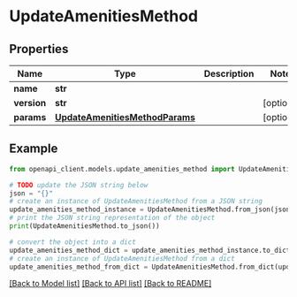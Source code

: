 # UpdateAmenitiesMethod


## Properties

Name | Type | Description | Notes
------------ | ------------- | ------------- | -------------
**name** | **str** |  | 
**version** | **str** |  | [optional] 
**params** | [**UpdateAmenitiesMethodParams**](UpdateAmenitiesMethodParams.md) |  | [optional] 

## Example

```python
from openapi_client.models.update_amenities_method import UpdateAmenitiesMethod

# TODO update the JSON string below
json = "{}"
# create an instance of UpdateAmenitiesMethod from a JSON string
update_amenities_method_instance = UpdateAmenitiesMethod.from_json(json)
# print the JSON string representation of the object
print(UpdateAmenitiesMethod.to_json())

# convert the object into a dict
update_amenities_method_dict = update_amenities_method_instance.to_dict()
# create an instance of UpdateAmenitiesMethod from a dict
update_amenities_method_from_dict = UpdateAmenitiesMethod.from_dict(update_amenities_method_dict)
```
[[Back to Model list]](../README.md#documentation-for-models) [[Back to API list]](../README.md#documentation-for-api-endpoints) [[Back to README]](../README.md)


